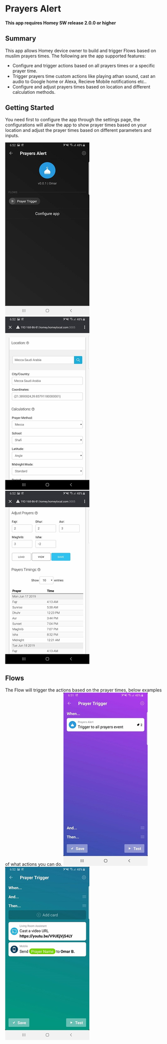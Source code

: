 ﻿# Prayers Alert
 
#### This app requires Homey SW release 2.0.0 or higher

## Summary
This app allows Homey device owner to build and trigger Flows based on muslim prayers times.
The following are the app supported features:
* Configure and trigger actions based on all prayers times or a specific prayer time.
* Trigger prayers time custom actions like playing athan sound, cast an audio to Google home or Alexa, Recieve Mobile notifications etc..
* Configure and adjust prayers times based on location and different calculation methods.
## Getting Started
You need first to configure the app through the settings page, the configurations will allow the app to show prayer times based on your location and adjust the prayer times based on different parameters and inputs.


![Alt text](images/Settings-1.jpg) ![Alt text](images/Settings-2.jpg) ![Alt text](images/Settings-3.jpg)


## Flows
The Flow will trigger the actions based on the prayer times, below examples of what actions you can do.
![Alt text](images/Flow-1.jpg)  ![Alt text](images/Flow-2.jpg)
